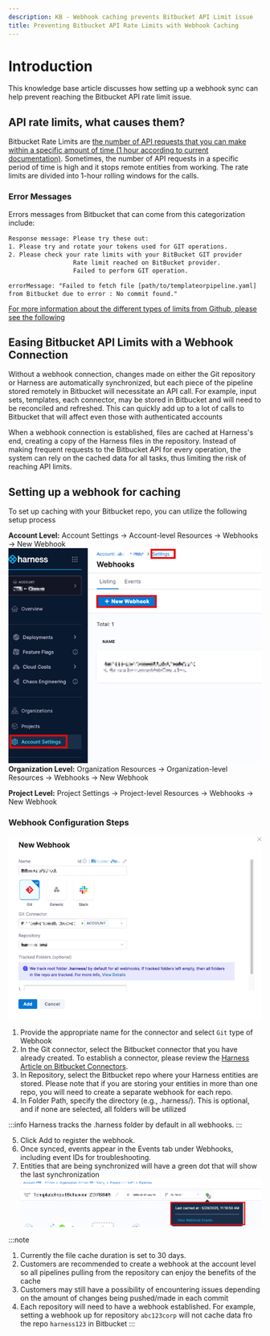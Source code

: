```yaml
---
description: KB - Webhook caching prevents Bitbucket API Limit issue
title: Preventing Bitbucket API Rate Limits with Webhook Caching
---
```

# Introduction

This knowledge base article discusses how setting up a webhook sync can help prevent reaching the Bitbucket API rate limit issue. 

## API rate limits, what causes them?

Bitbucket Rate Limits are [the number of API requests that you can make within a specific amount of time (1 hour according to current documentation)](https://support.atlassian.com/bitbucket-cloud/docs/api-request-limits/). 
Sometimes, the number of API requests in a specific period of time is high and it stops remote entities from working.  The rate limits are divided into 1-hour rolling windows for the calls.

### Error Messages
Errors messages from Bitbucket that can come from this categorization include:
 
```
Response message: Please try these out: 
1. Please try and rotate your tokens used for GIT operations.
2. Please check your rate limits with your BitBucket GIT provider
                  Rate limit reached on BitBucket provider.
                  Failed to perform GIT operation.
```


```
errorMessage: "Failed to fetch file [path/to/templateorpipeline.yaml] from Bitbucket due to error : No commit found."
```
[For more information about the different types of limits from Github, please see the following](https://support.atlassian.com/bitbucket-cloud/docs/api-request-limits/)


## Easing Bitbucket API Limits with a Webhook Connection

Without a webhook connection, changes made on either the Git repository or Harness are automatically synchronized, but each piece of the pipeline stored remotely in Bitbucket will necessitate an API call.  For example, input sets, templates, each connector, may be stored in Bitbucket and will need to be reconciled and refreshed.  This can quickly add up to a lot of calls to Bitbucket that will affect even those with authenticated accounts


When a webhook connection is established, files are cached at Harness's end, creating a copy of the Harness files in the repository.  Instead of making frequent requests to the Bitbucket API for every operation, the system can rely on the cached data for all tasks, thus limiting the risk of reaching API limits.

## Setting up a webhook for caching
To set up caching with your Bitbucket repo, you can utilize the following setup process

**Account Level:**
Account Settings → Account-level Resources → Webhooks → New Webhook
![](../static/bitbucket-newwebhook.png)
**Organization Level:**
Organization Resources → Organization-level Resources → Webhooks → New Webhook

**Project Level:**
Project Settings → Project-level Resources → Webhooks → New Webhook



### Webhook Configuration Steps

![](../static/bitbucket-webhooksettings.png)
1. Provide the appropriate name for the connector and select `Git` type of Webhook
2. In the Git connector, select the Bitbucket connector that you have already created.  To establish a connector, please review the [Harness Article on Bitbucket Connectors](https://developer.harness.io/docs/platform/connectors/code-repositories/ref-source-repo-provider/bitbucket-connector-settings-reference/).
3. In Repository, select the Bitbucket repo where your Harness entities are stored.  Please note that if you are storing your entities in more than one repo, you will need to create a separate webhook for each repo.  
4. In Folder Path, specify the directory (e.g., .harness/). This is optional, and if none are selected, all folders will be utilized

:::info
Harness tracks the .harness folder by default in all webhooks.
:::

5. Click Add to register the webhook.
6. Once synced, events appear in the Events tab under Webhooks, including event IDs for troubleshooting.  
7. Entities that are being synchronized will have a green dot that will show the last synchronization
![](../static/bitbucket-sync.png)


:::note
1. Currently the file cache duration is set to 30 days.
2. Customers are recommended to create a webhook at the account level so all pipelines pulling from the repository can enjoy the benefits of the cache
3. Customers may still have a possibility of encountering issues depending on the amount of changes being pushed/made in each commit
4. Each repository will need to have a webhook established.  For example, setting a webhook up for repository `abc123corp` will not cache data fro the repo `harness123` in Bitbucket
:::




